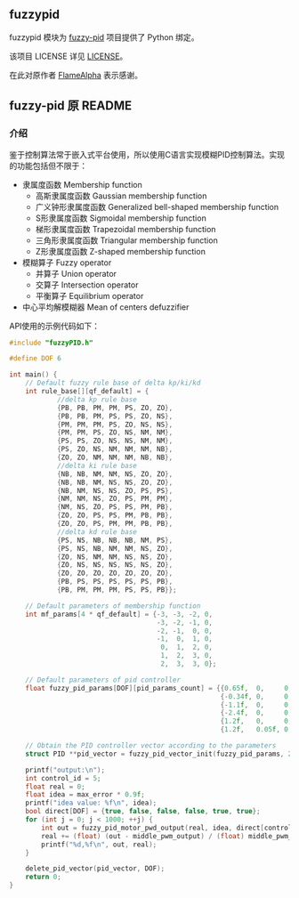 ## fuzzypid

fuzzypid 模块为 [fuzzy-pid](https://github.com/FlameAlpha/fuzzy-pid) 项目提供了 Python 绑定。

该项目 LICENSE 详见 [LICENSE](https://github.com/FlameAlpha/fuzzy-pid/blob/main/LICENSE)。

在此对原作者 [FlameAlpha](https://github.com/FlameAlpha) 表示感谢。

## fuzzy-pid 原 README

### 介绍
鉴于控制算法常于嵌入式平台使用，所以使用C语言实现模糊PID控制算法。实现的功能包括但不限于：

- 隶属度函数 Membership function
    - 高斯隶属度函数 Gaussian membership function
    - 广义钟形隶属度函数 Generalized bell-shaped membership function
    - S形隶属度函数 Sigmoidal membership function
    - 梯形隶属度函数 Trapezoidal membership function
    - 三角形隶属度函数 Triangular membership function
    - Z形隶属度函数 Z-shaped membership function
- 模糊算子 Fuzzy operator
    - 并算子 Union operator
    - 交算子 Intersection operator
    - 平衡算子 Equilibrium operator
- 中心平均解模糊器 Mean of centers defuzzifier

API使用的示例代码如下：

```c
#include "fuzzyPID.h"

#define DOF 6

int main() {
    // Default fuzzy rule base of delta kp/ki/kd
    int rule_base[][qf_default] = {
            //delta kp rule base
            {PB, PB, PM, PM, PS, ZO, ZO},
            {PB, PB, PM, PS, PS, ZO, NS},
            {PM, PM, PM, PS, ZO, NS, NS},
            {PM, PM, PS, ZO, NS, NM, NM},
            {PS, PS, ZO, NS, NS, NM, NM},
            {PS, ZO, NS, NM, NM, NM, NB},
            {ZO, ZO, NM, NM, NM, NB, NB},
            //delta ki rule base
            {NB, NB, NM, NM, NS, ZO, ZO},
            {NB, NB, NM, NS, NS, ZO, ZO},
            {NB, NM, NS, NS, ZO, PS, PS},
            {NM, NM, NS, ZO, PS, PM, PM},
            {NM, NS, ZO, PS, PS, PM, PB},
            {ZO, ZO, PS, PS, PM, PB, PB},
            {ZO, ZO, PS, PM, PM, PB, PB},
            //delta kd rule base
            {PS, NS, NB, NB, NB, NM, PS},
            {PS, NS, NB, NM, NM, NS, ZO},
            {ZO, NS, NM, NM, NS, NS, ZO},
            {ZO, NS, NS, NS, NS, NS, ZO},
            {ZO, ZO, ZO, ZO, ZO, ZO, ZO},
            {PB, PS, PS, PS, PS, PS, PB},
            {PB, PM, PM, PM, PS, PS, PB}};

    // Default parameters of membership function
    int mf_params[4 * qf_default] = {-3, -3, -2, 0,
                                     -3, -2, -1, 0,
                                     -2, -1,  0, 0,
                                     -1,  0,  1, 0,
                                      0,  1,  2, 0,
                                      1,  2,  3, 0,
                                      2,  3,  3, 0};

    // Default parameters of pid controller
    float fuzzy_pid_params[DOF][pid_params_count] = {{0.65f,  0,     0,    0, 0, 0, 1},
                                                     {-0.34f, 0,     0,    0, 0, 0, 1},
                                                     {-1.1f,  0,     0,    0, 0, 0, 1},
                                                     {-2.4f,  0,     0,    0, 0, 0, 1},
                                                     {1.2f,   0,     0,    0, 0, 0, 1},
                                                     {1.2f,   0.05f, 0.1f, 0, 0, 0, 1}};

    // Obtain the PID controller vector according to the parameters
    struct PID **pid_vector = fuzzy_pid_vector_init(fuzzy_pid_params, 2.0f, 4, 1, 0, mf_params, rule_base, DOF);

    printf("output:\n");
    int control_id = 5;
    float real = 0;
    float idea = max_error * 0.9f;
    printf("idea value: %f\n", idea);
    bool direct[DOF] = {true, false, false, false, true, true};
    for (int j = 0; j < 1000; ++j) {
        int out = fuzzy_pid_motor_pwd_output(real, idea, direct[control_id], pid_vector[control_id]);
        real += (float) (out - middle_pwm_output) / (float) middle_pwm_output * (float) max_error * 0.1f;
        printf("%d,%f\n", out, real);
    }

    delete_pid_vector(pid_vector, DOF);
    return 0;
}
```